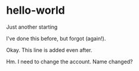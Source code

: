 # hello-world
Just another starting

I've done this before, but forgot (again!).

Okay. This line is added even after.

Hm. I need to change the account.
Name changed?
